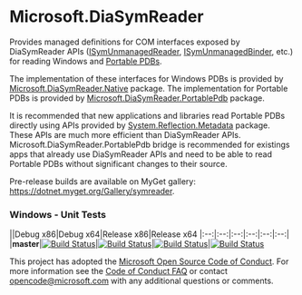 # Microsoft.DiaSymReader

Provides managed definitions for COM interfaces exposed by DiaSymReader APIs ([ISymUnmanagedReader](https://msdn.microsoft.com/en-us/library/ms232131.aspx), [ISymUnmanagedBinder](https://msdn.microsoft.com/en-us/library/ms232451.aspx), etc.) for reading Windows and [Portable PDBs](https://github.com/dotnet/core/blob/master/Documentation/diagnostics/portable_pdb.md).

The implementation of these interfaces for Windows PDBs is provided by [Microsoft.DiaSymReader.Native](https://www.nuget.org/packages/Microsoft.DiaSymReader.Native) package. The implementation for Portable PDBs is provided by [Microsoft.DiaSymReader.PortablePdb](https://www.nuget.org/packages/Microsoft.DiaSymReader.PortablePdb) package. 

It is recommended that new applications and libraries read Portable PDBs directly using APIs provided by [System.Reflection.Metadata](https://www.nuget.org/packages/System.Reflection.Metadata) package. These APIs are much more efficient than DiaSymReader APIs. Microsoft.DiaSymReader.PortablePdb bridge is recommended for existings apps that already use DiaSymReader APIs and need to be able to read Portable PDBs without significant changes to their source.

Pre-release builds are available on MyGet gallery: https://dotnet.myget.org/Gallery/symreader.

[//]: # (Begin current test results)

### Windows - Unit Tests
||Debug x86|Debug x64|Release x86|Release x64
|:--:|:--:|:--:|:--:|:--:|:--:|
|**master**|[![Build Status](http://dotnet-ci.cloudapp.net/job/dotnet_symreader/job/master/job/windows_debug_unit32/badge/icon)](http://dotnet-ci.cloudapp.net/job/dotnet_symreader/job/master/job/windows_debug_unit32/)|[![Build Status](http://dotnet-ci.cloudapp.net/job/dotnet_symreader/job/master/job/windows_debug_unit64/badge/icon)](http://dotnet-ci.cloudapp.net/job/dotnet_symreader/job/master/job/windows_debug_unit64/)|[![Build Status](http://dotnet-ci.cloudapp.net/job/dotnet_symreader/job/master/job/windows_release_unit32/badge/icon)](http://dotnet-ci.cloudapp.net/job/dotnet_symreader/job/master/job/windows_release_unit32/)|[![Build Status](http://dotnet-ci.cloudapp.net/job/dotnet_symreader/job/master/job/windows_release_unit64/badge/icon)](http://dotnet-ci.cloudapp.net/job/dotnet_symreader/job/master/job/windows_release_unit64/)

[//]: # (End current test results)


This project has adopted the [Microsoft Open Source Code of Conduct](https://opensource.microsoft.com/codeofconduct/). For more information see the [Code of Conduct FAQ](https://opensource.microsoft.com/codeofconduct/faq/) or contact [opencode@microsoft.com](mailto:opencode@microsoft.com) with any additional questions or comments.
